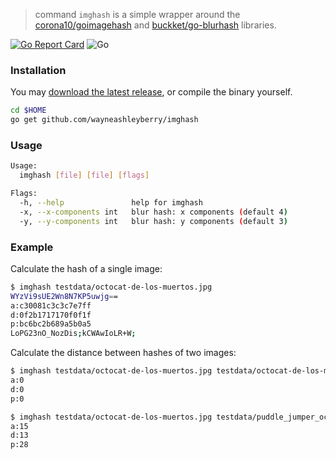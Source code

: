 > command `imghash` is a simple wrapper around the
> [corona10/goimagehash](https://github.com/corona10/goimagehash) and [buckket/go-blurhash](https://github.com/buckket/go-blurhash) libraries.

[![Go Report Card](https://goreportcard.com/badge/github.com/wayneashleyberry/imghash)](https://goreportcard.com/report/github.com/wayneashleyberry/imghash)
![Go](https://github.com/wayneashleyberry/imghash/workflows/Go/badge.svg)

### Installation

You may [download the latest release](https://github.com/wayneashleyberry/imghash/releases/latest), or compile the binary yourself.

```sh
cd $HOME
go get github.com/wayneashleyberry/imghash
```

### Usage

```sh
Usage:
  imghash [file] [file] [flags]

Flags:
  -h, --help               help for imghash
  -x, --x-components int   blur hash: x components (default 4)
  -y, --y-components int   blur hash: y components (default 3)
```

### Example

Calculate the hash of a single image:

```sh
$ imghash testdata/octocat-de-los-muertos.jpg
WYzVi9sUE2Wn8N7KP5uwjg==
a:c30081c3c3c7e7ff
d:0f2b1717170f0f1f
p:bc6bc2b689a5b0a5
LoPG23nO_NozDis;kCWAwIoLR+W;
```

Calculate the distance between hashes of two images:

```sh
$ imghash testdata/octocat-de-los-muertos.jpg testdata/octocat-de-los-muertos.jpg
a:0
d:0
p:0
```

```sh
$ imghash testdata/octocat-de-los-muertos.jpg testdata/puddle_jumper_octodex.jpg
a:15
d:13
p:28
```

